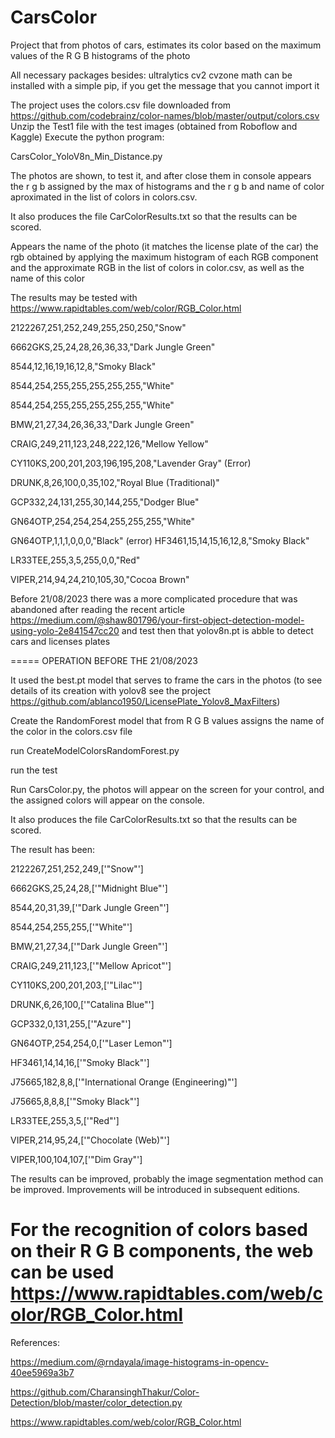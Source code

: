 # CarsColor
Project that from photos of cars, estimates its color based on the maximum values of the R G B histograms of the photo

All necessary packages besides:
ultralytics 
cv2
cvzone
math
can be installed with a simple pip, if you get the message that you cannot import it

The project uses the colors.csv file downloaded from https://github.com/codebrainz/color-names/blob/master/output/colors.csv
Unzip the Test1 file with the test images (obtained from Roboflow and Kaggle)
Execute the python program:

CarsColor_YoloV8n_Min_Distance.py

The photos are shown, to test it, and after close them in console appears the r g b assigned by the max of histograms and the r g b and name of color aproximated in the list of colors in colors.csv.

It also produces the file CarColorResults.txt so that the results can be scored.

Appears the name of the photo  (it matches the license plate of the car) the rgb obtained by applying the maximum histogram of each RGB component and the approximate RGB in the list of colors in color.csv, as well as the name of this color

The results may be tested with  https://www.rapidtables.com/web/color/RGB_Color.html

2122267,251,252,249,255,250,250,"Snow"

6662GKS,25,24,28,26,36,33,"Dark Jungle Green"

8544,12,16,19,16,12,8,"Smoky Black"

8544,254,255,255,255,255,255,"White"

8544,254,255,255,255,255,255,"White"

BMW,21,27,34,26,36,33,"Dark Jungle Green"

CRAIG,249,211,123,248,222,126,"Mellow Yellow"

CY110KS,200,201,203,196,195,208,"Lavender Gray"   (Error)

DRUNK,8,26,100,0,35,102,"Royal Blue (Traditional)"

GCP332,24,131,255,30,144,255,"Dodger Blue"

GN64OTP,254,254,254,255,255,255,"White"

GN64OTP,1,1,1,0,0,0,"Black"                  (error)
HF3461,15,14,15,16,12,8,"Smoky Black"

LR33TEE,255,3,5,255,0,0,"Red"

VIPER,214,94,24,210,105,30,"Cocoa Brown"

 Before 21/08/2023 there was a more complicated procedure that was abandoned after reading the recent article https://medium.com/@shaw801796/your-first-object-detection-model-using-yolo-2e841547cc20  and test then that  yolov8n.pt is abble to detect cars and licenses plates


=====
OPERATION  BEFORE THE  21/08/2023

It  used the best.pt model that serves to frame the cars in the photos (to see details of its creation with yolov8 see the project
https://github.com/ablanco1950/LicensePlate_Yolov8_MaxFilters)

Create the RandomForest model that from R G B values assigns the name of the color in the colors.csv file

run CreateModelColorsRandomForest.py

run the test

Run CarsColor.py, the photos will appear on the screen for your control, and the assigned colors will appear on the console.

It also produces the file CarColorResults.txt so that the results can be scored.

The result has been:

2122267,251,252,249,['"Snow"']

6662GKS,25,24,28,['"Midnight Blue"']

8544,20,31,39,['"Dark Jungle Green"']

8544,254,255,255,['"White"']

BMW,21,27,34,['"Dark Jungle Green"']

CRAIG,249,211,123,['"Mellow Apricot"']

CY110KS,200,201,203,['"Lilac"']

DRUNK,6,26,100,['"Catalina Blue"']

GCP332,0,131,255,['"Azure"']

GN64OTP,254,254,0,['"Laser Lemon"']

HF3461,14,14,16,['"Smoky Black"']

J75665,182,8,8,['"International Orange (Engineering)"']

J75665,8,8,8,['"Smoky Black"']

LR33TEE,255,3,5,['"Red"']

VIPER,214,95,24,['"Chocolate (Web)"']

VIPER,100,104,107,['"Dim Gray"']


The results can be improved, probably the image segmentation method can be improved. Improvements will be introduced in subsequent editions.

For the recognition of colors based on their R G B components, the web can be used https://www.rapidtables.com/web/color/RGB_Color.html
=====

References:

https://medium.com/@rndayala/image-histograms-in-opencv-40ee5969a3b7

https://github.com/CharansinghThakur/Color-Detection/blob/master/color_detection.py

https://www.rapidtables.com/web/color/RGB_Color.html


